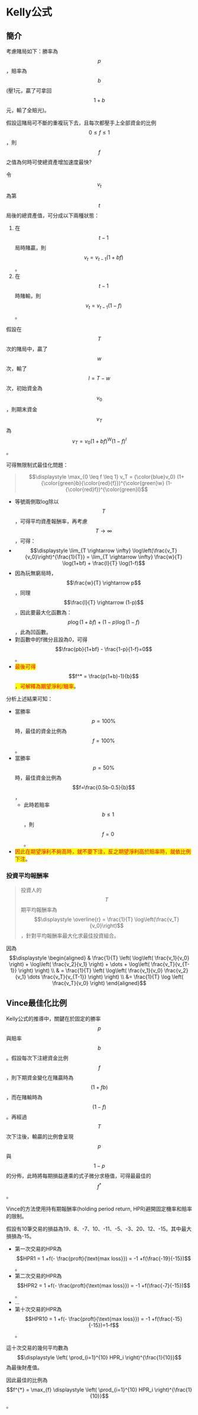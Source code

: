 # Kelly公式

## 簡介

考慮賭局如下：勝率為$$p$$，賠率為$$b$$(壓1元，贏了可拿回$$1+b$$元，輸了全賠光)。

假設這賭局可不斷的重複玩下去，且每次都壓手上全部資金的比例$$0 \leq f \leq 1$$，則$$f$$之值為何時可使總資產增加速度最快?

令$$v_t$$​為第$$t$$​局後的總資產值，可分成以下兩種狀態：

1. 在$$t-1$$​局時賭贏，則$$v_t = v_{t-1}(1+bf)$$。
2. 在$$t-1$$時賭輸，則$$v_t = v_{t-1}(1-f)$$。

假設在$$T$$次的賭局中，贏了$$w$$​次，輸了$$l=T-w$$​次，初始資金為$$v_0$$​，則期末資金$$v_T$$​為$$v_T = v_0 (1+bf)^W (1-f)^l$$。

可得無限制式最佳化問題：

> $$\displaystyle  \max_{0 \leq f \leq 1} v_T = {\color{blue}v_0} (1+ {\color{green}b}{\color{red}{f}})^{\color{green}w}  (1-{\color{red}f})^{\color{green}l}$$

* 等號兩側取log除以$$T$$，可得平均資產報酬率，再考慮$$T \rightarrow\infty$$，可得：
* $$\displaystyle \lim_{T \rightarrow \infty} \log\left(\frac{v_T}{v_0}\right)^{\frac{1}{T}} = \lim_{T \rightarrow \infty} \frac{w}{T} \log(1+bf) + \frac{l}{T} \log(1-f)$$
* 因為玩無窮局時，$$\frac{w}{T} \rightarrow p$$，同理$$\frac{l}{T} \rightarrow (1-p)$$，因此要最大化函數為：$$p\log(1+bf) + (1-p)\log(1-f)$$，此為凹函數。
* 對函數中的f微分且設為0，可得$$\frac{pb}{1+bf} - \frac{1-p}{1-f}=0$$。
* <mark style="color:red;">最後可得</mark>　$$f^* = \frac{p(1+b)-1}{b}$$ <mark style="color:red;">，可解釋為期望淨利/賠率</mark>。

分析上述結果可知：

* 當勝率$$p=100\%$$時，最佳的資金比例為$$f=100\%$$。
* 當勝率$$p=50\%$$時，最佳資金比例為$$f=\frac{0.5b-0.5}{b}$$，
  * 此時若賠率$$b \leq 1$$，則$$f=0$$。
* <mark style="color:red;">因此在期望淨利不夠高時，就不要下注，反之期望淨利高於賠率時，就依比例下注</mark>。

### 投資平均報酬率

> 投資人的$$T$$期平均報酬率為$$\displaystyle \overline{r} =  \frac{1}{T} \log\left(\frac{v_T}{v_0}\right)$$，針對平均報酬率最大化求最佳投資組合。

因為$$\displaystyle \begin{aligned} & \frac{1}{T} \left(   \log\left( \frac{v_1}{v_0} \right) +   \log\left( \frac{v_2}{v_1} \right) +   \dots +  \log\left( \frac{v_T}{v_{T-1}} \right)     \right)   \\ & = \frac{1}{T} \left(    \log\left( \frac{v_1}{v_0} \frac{v_2}{v_1} \dots \frac{v_T}{v_{T-1}} \right) \right)	 \\ &=  \frac{1}{T} \log \left( \frac{v_T}{v_0} \right)  \end{aligned}$$

## Vince最佳化比例

Kelly公式的推導中，關鍵在於固定的勝率$$p$$​與賠率$$b$$。假設每次下注總資金比例$$f$$​，則下期資金變化在賭贏時為$$(1+fb)$$​，而在賭輸時為$$(1-f)$$​。再經過$$T$$次下注後，輸贏的比例會呈現$$p$$​與$$1-p$$​的分佈，此時將每期損益連乘的式子微分求極值，可得最最佳的$$f^{*}$$。

Vince的方法使用持有期報酬率(holding period return, HPR)避開固定機率和賠率的限制。

假設有10筆交易的損益為19、8、-7、10、-11、-5、-3、20、12、-15。其中最大損損為-15。

* 第一次交易的HPR為 $$HPR1 = 1 +f(- \frac{proft}{\text{max loss}}) = -1 +f(\frac{-19}{-15})$$。
* 第二次交易的HPR為 $$HPR2 = 1 +f(- \frac{proft}{\text{max loss}}) = -1 +f(\frac{-7}{-15})$$。
* ...
* 第十次交易的HPR為$$HPR10 = 1 +f(- \frac{proft}{\text{max loss}}) = -1 +f(\frac{-15}{-15})=1-f$$。

這十次交易的幾何平均數為 $$\displaystyle \left( \prod_{i=1}^{10} HPR_i \right)^{\frac{1}{10}}$$為最後財產值。

因此最佳的比例為$$f^{*} = \max_{f} \displaystyle \left( \prod_{i=1}^{10} HPR_i \right)^{\frac{1}{10}}$$。

